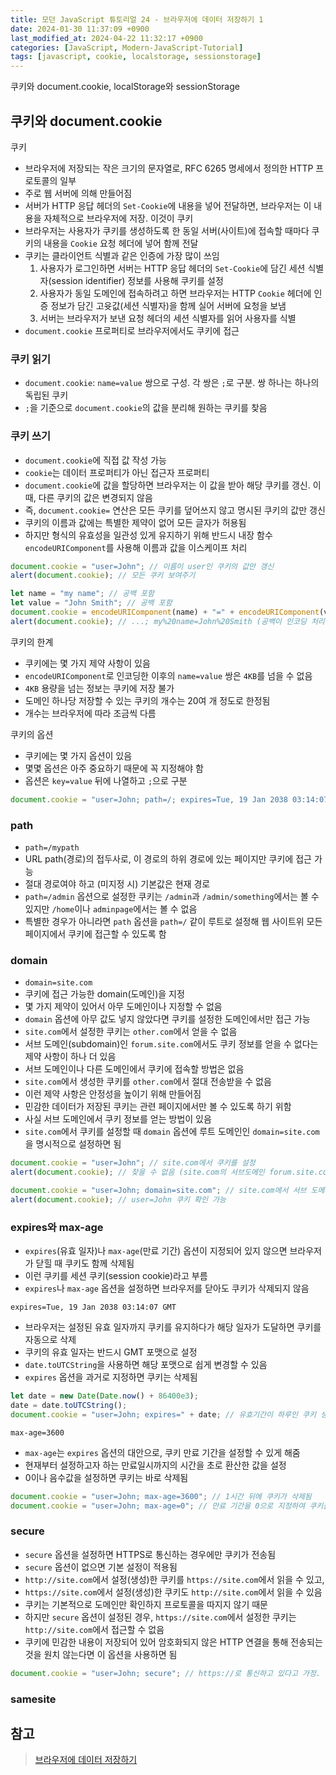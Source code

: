 ```yaml
---
title: 모던 JavaScript 튜토리얼 24 - 브라우저에 데이터 저장하기 1
date: 2024-01-30 11:37:09 +0900
last_modified_at: 2024-04-22 11:32:17 +0900
categories: [JavaScript, Modern-JavaScript-Tutorial]
tags: [javascript, cookie, localstorage, sessionstorage]
---
```


쿠키와 document.cookie, localStorage와 sessionStorage

## 쿠키와 document.cookie

쿠키

- 브라우저에 저장되는 작은 크기의 문자열로, RFC 6265 명세에서 정의한 HTTP 프로토콜의 일부
- 주로 웹 서버에 의해 만들어짐
- 서버가 HTTP 응답 헤더의 `Set-Cookie`에 내용을 넣어 전달하면, 브라우저는 이 내용을 자체적으로 브라우저에 저장. 이것이 쿠키
- 브라우저는 사용자가 쿠키를 생성하도록 한 동일 서버(사이트)에 접속할 때마다 쿠키의 내용을 `Cookie` 요청 헤더에 넣어 함께 전달
- 쿠키는 클라이언트 식별과 같은 인증에 가장 많이 쓰임
  1. 사용자가 로그인하면 서버는 HTTP 응답 헤더의 `Set-Cookie`에 담긴 세션 식별자(session identifier) 정보를 사용해 쿠키를 설정
  2. 사용자가 동일 도메인에 접속하려고 하면 브라우저는 HTTP `Cookie` 헤더에 인증 정보가 담긴 고윳값(세션 식별자)을 함께 실어 서버에 요청을 보냄
  3. 서버는 브라우저가 보낸 요청 헤더의 세션 식별자를 읽어 사용자를 식별
- `document.cookie` 프로퍼티로 브라우저에서도 쿠키에 접근

### 쿠키 읽기

- `document.cookie`: `name=value` 쌍으로 구성. 각 쌍은 `;`로 구분. 쌍 하나는 하나의 독립된 쿠키
- `;`을 기준으로 `document.cookie`의 값을 분리해 원하는 쿠키를 찾음

### 쿠키 쓰기

- `document.cookie`에 직접 값 작성 가능
- `cookie`는 데이터 프로퍼티가 아닌 접근자 프로퍼티
- `document.cookie`에 값을 할당하면 브라우저는 이 값을 받아 해당 쿠키를 갱신. 이때, 다른 쿠키의 값은 변경되지 않음
- 즉, `document.cookie=` 연산은 모든 쿠키를 덮어쓰지 않고 명시된 쿠키의 값만 갱신
- 쿠키의 이름과 값에는 특별한 제약이 없어 모든 글자가 허용됨
- 하지만 형식의 유효성을 일관성 있게 유지하기 위해 반드시 내장 함수 `encodeURIComponent`를 사용해 이름과 값을 이스케이프 처리

```javascript
document.cookie = "user=John"; // 이름이 user인 쿠키의 값만 갱신
alert(document.cookie); // 모든 쿠키 보여주기

let name = "my name"; // 공백 포함
let value = "John Smith"; // 공백 포함
document.cookie = encodeURIComponent(name) + "=" + encodeURIComponent(value);
alert(document.cookie); // ...; my%20name=John%20Smith (공백이 인코딩 처리됨)
```

쿠키의 한계

- 쿠키에는 몇 가지 제약 사항이 있음
- `encodeURIComponent`로 인코딩한 이후의 `name=value` 쌍은 `4KB`를 넘을 수 없음
- `4KB` 용량을 넘는 정보는 쿠키에 저장 불가
- 도메인 하나당 저장할 수 있는 쿠키의 개수는 20여 개 정도로 한정됨
- 개수는 브라우저에 따라 조금씩 다름

쿠키의 옵션

- 쿠키에는 몇 가지 옵션이 있음
- 몇몇 옵션은 아주 중요하기 때문에 꼭 지정해야 함
- 옵션은 `key=value` 뒤에 나열하고 `;`으로 구분

```javascript
document.cookie = "user=John; path=/; expires=Tue, 19 Jan 2038 03:14:07 GMT";
```

### path

- `path=/mypath`
- URL path(경로)의 접두사로, 이 경로의 하위 경로에 있는 페이지만 쿠키에 접근 가능
- 절대 경로여야 하고 (미지정 시) 기본값은 현재 경로
- `path=/admin` 옵션으로 설정한 쿠키는 `/admin`과 `/admin/something`에서는 볼 수 있지만 `/home`이나 `adminpage`에서는 볼 수 없음
- 특별한 경우가 아니라면 `path` 옵션을 `path=/` 같이 루트로 설정해 웹 사이트위 모든 페이지에서 쿠키에 접근할 수 있도록 함

### domain

- `domain=site.com`
- 쿠키에 접근 가능한 domain(도메인)을 지정
- 몇 가지 제약이 있어서 아무 도메인이나 지정할 수 없음
- `domain` 옵션에 아무 값도 넣지 않았다면 쿠키를 설정한 도메인에서만 접근 가능
- `site.com`에서 설정한 쿠키는 `other.com`에서 얻을 수 없음
- 서브 도메인(subdomain)인 `forum.site.com`에서도 쿠키 정보를 얻을 수 없다는 제약 사항이 하나 더 있음
- 서브 도메인이나 다른 도메인에서 쿠키에 접속할 방법은 없음
- `site.com`에서 생성한 쿠키를 `other.com`에서 절대 전송받을 수 없음
- 이런 제약 사항은 안정성을 높이기 위해 만들어짐
- 민감한 데이터가 저장된 쿠키는 관련 페이지에서만 볼 수 있도록 하기 위함
- 사실 서브 도메인에서 쿠키 정보를 얻는 방법이 있음
- `site.com`에서 쿠키를 설정할 때 `domain` 옵션에 루트 도메인인 `domain=site.com`을 명시적으로 설정하면 됨

```javascript
document.cookie = "user=John"; // site.com에서 쿠키를 설정
alert(document.cookie); // 찾을 수 없음 (site.com의 서브도메인 forum.site.com에서 user 쿠키에 접근하려 함)

document.cookie = "user=John; domain=site.com"; // site.com에서 서브 도메인(*.site.com) 어디서든 쿠키에 접속하게 설정할 수 있음
alert(document.cookie); // user=John 쿠키 확인 가능
```

### expires와 max-age

- `expires`(유효 일자)나 `max-age`(만료 기간) 옵션이 지정되어 있지 않으면 브라우저가 닫힐 때 쿠키도 함께 삭제됨
- 이런 쿠키를 세션 쿠키(session cookie)라고 부름
- `expires`나 `max-age` 옵션을 설정하면 브라우저를 닫아도 쿠키가 삭제되지 않음

`expires=Tue, 19 Jan 2038 03:14:07 GMT`

- 브라우저는 설정된 유효 일자까지 쿠키를 유지하다가 해당 일자가 도달하면 쿠키를 자동으로 삭제
- 쿠키의 유효 일자는 반드시 GMT 포맷으로 설정
- `date.toUTCString`을 사용하면 해당 포맷으로 쉽게 변경할 수 있음
- `expires` 옵션을 과거로 지정하면 쿠키는 삭제됨

```javascript
let date = new Date(Date.now() + 86400e3);
date = date.toUTCString();
document.cookie = "user=John; expires=" + date; // 유효기간이 하루인 쿠키 생성
```

`max-age=3600`

- `max-age`는 `expires` 옵션의 대안으로, 쿠키 만료 기간을 설정할 수 있게 해줌
- 현재부터 설정하고자 하는 만료일시까지의 시간을 초로 환산한 값을 설정
- 0이나 음수값을 설정하면 쿠키는 바로 삭제됨

```javascript
document.cookie = "user=John; max-age=3600"; // 1시간 뒤에 쿠키가 삭제됨
document.cookie = "user=John; max-age=0"; // 만료 기간을 0으로 지정하여 쿠키를 바로 삭제함
```

### secure

- `secure` 옵션을 설정하면 HTTPS로 통신하는 경우에만 쿠키가 전송됨
- `secure` 옵션이 없으면 기본 설정이 적용됨
- `http://site.com`에서 설정(생성)한 쿠키를 `https://site.com`에서 읽을 수 있고,
- `https://site.com`에서 설정(생성)한 쿠키도 `http://site.com`에서 읽을 수 있음
- 쿠키는 기본적으로 도메인만 확인하지 프로토콜을 따지지 않기 때문
- 하지만 `secure` 옵션이 설정된 경우, `https://site.com`에서 설정한 쿠키는 `http://site.com`에서 접근할 수 없음
- 쿠키에 민감한 내용이 저장되어 있어 암호화되지 않은 HTTP 연결을 통해 전송되는 것을 원치 않는다면 이 옵션을 사용하면 됨

```javascript
document.cookie = "user=John; secure"; // https://로 통신하고 있다고 가정. 설정한 쿠키는 HTTPS 통신 시에만 접근 가능
```

### samesite

## 참고

> [브라우저에 데이터 저장하기](https://ko.javascript.info/data-storage)

